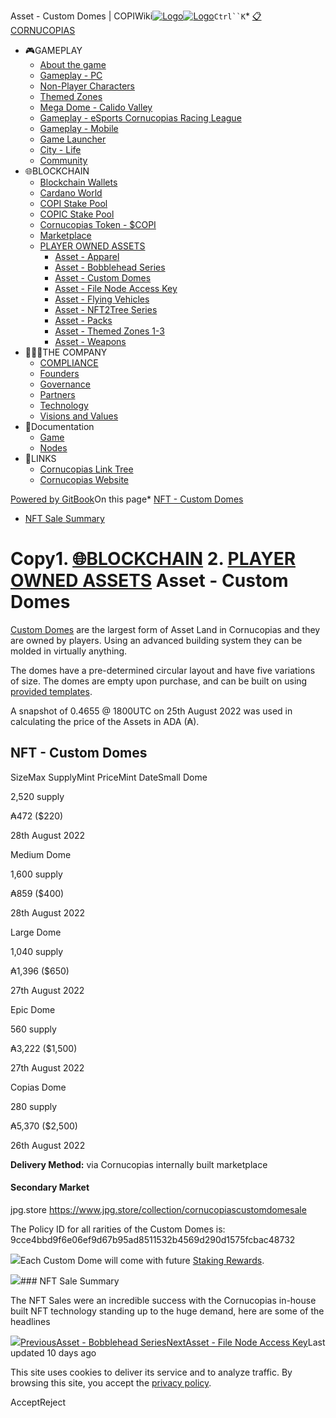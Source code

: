 Asset - Custom Domes | COPIWiki[![Logo](https://copiwiki.cornucopias.io/~gitbook/image?url=https%3A%2F%2F1762761122-files.gitbook.io%2F%7E%2Ffiles%2Fv0%2Fb%2Fgitbook-x-prod.appspot.com%2Fo%2Forganizations%252FVpfHHIHQI6ROs7kspCfa%252Fsites%252Fsite_dzbNR%252Flogo%252FxczoLfMLSrLZyl8UxDSg%252FCornucopias_Logo-White-Medium.png%3Falt%3Dmedia%26token%3Dcfef2e74-c264-4b9d-bc1c-d89788f5dc9c&width=260&dpr=4&quality=100&sign=ce383b9c&sv=2)![Logo](https://copiwiki.cornucopias.io/~gitbook/image?url=https%3A%2F%2F1762761122-files.gitbook.io%2F%7E%2Ffiles%2Fv0%2Fb%2Fgitbook-x-prod.appspot.com%2Fo%2Forganizations%252FVpfHHIHQI6ROs7kspCfa%252Fsites%252Fsite_dzbNR%252Flogo%252FxczoLfMLSrLZyl8UxDSg%252FCornucopias_Logo-White-Medium.png%3Falt%3Dmedia%26token%3Dcfef2e74-c264-4b9d-bc1c-d89788f5dc9c&width=260&dpr=4&quality=100&sign=ce383b9c&sv=2)](/)`Ctrl``K`* [📋CORNUCOPIAS](/)
* 🎮GAMEPLAY
	+ [About the game](/gameplay/about-the-game)
	+ [Gameplay - PC](/gameplay/gameplay-pc)
	+ [Non-Player Characters](/gameplay/non-player-characters)
	+ [Themed Zones](/gameplay/themed-zones)
	+ [Mega Dome - Calido Valley](/gameplay/mega-dome-calido-valley)
	+ [Gameplay - eSports Cornucopias Racing League](/gameplay/gameplay-esports-cornucopias-racing-league)
	+ [Gameplay - Mobile](/gameplay/gameplay-mobile)
	+ [Game Launcher](/gameplay/game-launcher)
	+ [City - Life](/gameplay/city-life)
	+ [Community](/gameplay/community)
* 🌐BLOCKCHAIN
	+ [Blockchain Wallets](/blockchain/blockchain-wallets)
	+ [Cardano World](/blockchain/cardano-world)
	+ [COPI Stake Pool](/blockchain/copi-stake-pool)
	+ [COPIC Stake Pool](/blockchain/copic-stake-pool)
	+ [Cornucopias Token - $COPI](/blockchain/cornucopias-token-usdcopi)
	+ [Marketplace](/blockchain/marketplace)
	+ [PLAYER OWNED ASSETS](/blockchain/player-owned-assets)
		- [Asset - Apparel](/blockchain/player-owned-assets/asset-apparel)
		- [Asset - Bobblehead Series](/blockchain/player-owned-assets/asset-bobblehead-series)
		- [Asset - Custom Domes](/blockchain/player-owned-assets/asset-custom-domes)
		- [Asset - File Node Access Key](/blockchain/player-owned-assets/asset-file-node-access-key)
		- [Asset - Flying Vehicles](/blockchain/player-owned-assets/asset-flying-vehicles)
		- [Asset - NFT2Tree Series](/blockchain/player-owned-assets/asset-nft2tree-series)
		- [Asset - Packs](/blockchain/player-owned-assets/asset-packs)
		- [Asset - Themed Zones 1-3](/blockchain/player-owned-assets/asset-themed-zones-1-3)
		- [Asset - Weapons](/blockchain/player-owned-assets/asset-weapons)
* 🧑‍🤝‍🧑THE COMPANY
	+ [COMPLIANCE](/the-company/compliance)
	+ [Founders](/the-company/founders)
	+ [Governance](/the-company/governance)
	+ [Partners](/the-company/partners)
	+ [Technology](/the-company/technology)
	+ [Visions and Values](/the-company/visions-and-values)
* 📖Documentation
	+ [Game](/documentation/game)
	+ [Nodes](/documentation/nodes)
* 🔗LINKS
	+ [Cornucopias Link Tree](https://linktr.ee/cornucopias.game)
	+ [Cornucopias Website](https://www.cornucopias.io)

[Powered by GitBook](https://www.gitbook.com/?utm_source=content&utm_medium=trademark&utm_campaign=PQmCVki2WHg9QcW9pdrX)On this page* [NFT - Custom Domes](#nft-custom-domes)
* [NFT Sale Summary](#nft-sale-summary)

Copy1. [🌐BLOCKCHAIN](/blockchain)
2. [PLAYER OWNED ASSETS](/blockchain/player-owned-assets)
Asset - Custom Domes
====================

[Custom Domes](/gameplay/gameplay-pc/custom-domes) are the largest form of Asset Land in Cornucopias and they are owned by players. Using an advanced building system they can be molded in virtually anything. 

The domes have a pre-determined circular layout and have five variations of size. The domes are empty upon purchase, and can be built on using [provided templates](/gameplay/gameplay-pc/custom-domes/custom-dome-standard-templates). 

A snapshot of 0.4655 @ 1800UTC on 25th August 2022 was used in calculating the price of the Assets in ADA (₳).

NFT - Custom Domes
------------------

SizeMax SupplyMint PriceMint DateSmall Dome

2,520 supply

₳472 ($220)

28th August 2022​

Medium Dome

1,600 supply

₳859 ($400)

28th August 2022​​

Large Dome

1,040 supply

₳1,396 ($650)

27th August 2022​

Epic Dome

560 supply

₳3,222 ($1,500)

27th August 2022​

Copias Dome

280 supply

₳5,370 ($2,500)

26th August 2022​

**Delivery Method:** via Cornucopias internally built marketplace​​

#### Secondary Market

jpg.store
<https://www.jpg.store/collection/cornucopiascustomdomesale>

The Policy ID for all rarities of the Custom Domes is: ​9cce4bbd9f6e06ef9d67b95ad8511532b4569d290d1575fcbac48732

![](https://copiwiki.cornucopias.io/~gitbook/image?url=https%3A%2F%2F4046923609-files.gitbook.io%2F%7E%2Ffiles%2Fv0%2Fb%2Fgitbook-x-prod.appspot.com%2Fo%2Fspaces%252FPQmCVki2WHg9QcW9pdrX%252Fuploads%252FwVhSbX8F2Wh4Kdq8a7XJ%252Fimage.png%3Falt%3Dmedia%26token%3D238e383a-668f-4421-afa8-44862fc477d1&width=768&dpr=4&quality=100&sign=bb351f67&sv=2)Each Custom Dome will come with future [Staking Rewards](/gameplay/about-the-game/stake-and-earn).

![](https://copiwiki.cornucopias.io/~gitbook/image?url=https%3A%2F%2F4046923609-files.gitbook.io%2F%7E%2Ffiles%2Fv0%2Fb%2Fgitbook-x-prod.appspot.com%2Fo%2Fspaces%252FPQmCVki2WHg9QcW9pdrX%252Fuploads%252FxsfYRhHgOGEpa9ptrc5Y%252Fimage.png%3Falt%3Dmedia%26token%3Da855e71e-876d-4e43-ba67-4f58113c018c&width=768&dpr=4&quality=100&sign=57b7fcfe&sv=2)### NFT Sale Summary

The NFT Sales were an incredible success with the Cornucopias in-house built NFT technology standing up to the huge demand, here are some of the headlines

![](https://copiwiki.cornucopias.io/~gitbook/image?url=https%3A%2F%2F4046923609-files.gitbook.io%2F%7E%2Ffiles%2Fv0%2Fb%2Fgitbook-x-prod.appspot.com%2Fo%2Fspaces%252FPQmCVki2WHg9QcW9pdrX%252Fuploads%252FBbJtnUbzFCcVkOr4GGJN%252Fimage.png%3Falt%3Dmedia%26token%3D8789f752-c55c-492d-9872-2dd979b1bf82&width=768&dpr=4&quality=100&sign=ddd7768a&sv=2)[PreviousAsset - Bobblehead Series](/blockchain/player-owned-assets/asset-bobblehead-series)[NextAsset - File Node Access Key](/blockchain/player-owned-assets/asset-file-node-access-key)Last updated 10 days ago

This site uses cookies to deliver its service and to analyze traffic. By browsing this site, you accept the [privacy policy](https://www.cornucopias.io/privacy-policy).

AcceptReject